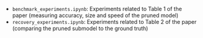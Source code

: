 - `benchmark_experiments.ipynb`: Experiments related to Table 1 of the paper (measuring accuracy, size and speed of the pruned model)
- `recovery_experiments.ipynb`: Experiments related to Table 2 of the paper (comparing the pruned submodel to the ground truth)